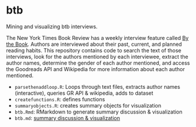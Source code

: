 # btb
Mining and visualizing btb interviews.  
  
The New York Times Book Review has a weekly interview feature called <a href="https://www.nytimes.com/column/by-the-book">By the Book</a>. Authors are interviewed about their past, current, and planned reading habits. This repository contains code to search the text of those interviews, look for the authors mentioned by each interviewee, extract the author names, determine the gender of each author mentioned, and access the Goodreads API and Wikipedia for more information about each author mentioned. 

* `parsethenaddloop.R`: Loops through text files, extracts author names (interactive), queries GR API & wikipedia, adds to dataset
* `createfunctions.R`: defines functions
* `summaryobjects.R`: creates summary objects for visualization
* `btb.Rmd`: RMarkdown to generate summary discussion & visualization
* `btb.md`: <a href="https://github.com/srhrnkn/btb/blob/master/btb.md">summary discussion & visualization</a>

